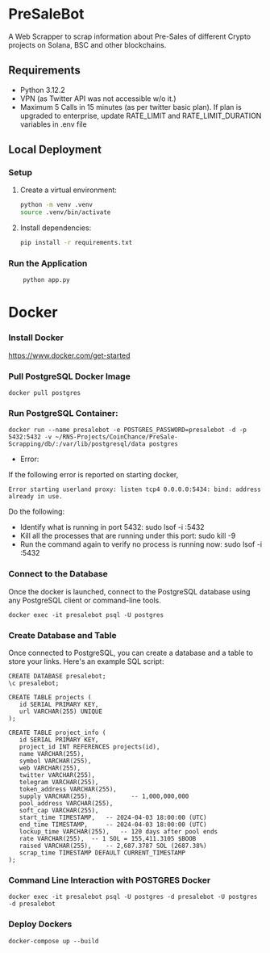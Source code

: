 # PreSaleBot
A Web Scrapper to scrap information about Pre-Sales of different Crypto projects on Solana, BSC and other blockchains. 


## Requirements

- Python 3.12.2
- VPN (as Twitter API was not accessible w/o it.)
- Maximum 5 Calls in 15 minutes (as per twitter basic plan). If plan is upgraded to enterprise, update RATE_LIMIT and RATE_LIMIT_DURATION variables in .env file

## Local Deployment

### Setup

1. Create a virtual environment:

    ```bash
    python -m venv .venv
    source .venv/bin/activate
    ```

2. Install dependencies:

    ```bash
    pip install -r requirements.txt
    ```

### Run the Application
```bash
    python app.py  
```



# Docker

### Install Docker

 https://www.docker.com/get-started

### Pull PostgreSQL Docker Image

 ```
 docker pull postgres
 ```

### Run PostgreSQL Container:

 ```
 docker run --name presalebot -e POSTGRES_PASSWORD=presalebot -d -p 5432:5432 -v ~/RNS-Projects/CoinChance/PreSale-Scrapping/db/:/var/lib/postgresql/data postgres
 ```

- Error:

If the following error is reported on starting docker, 

 ```
 Error starting userland proxy: listen tcp4 0.0.0.0:5434: bind: address already in use.
 ```

Do the following: 

* Identify what is running in port 5432: sudo lsof -i :5432
* Kill all the processes that are running under this port: sudo kill -9 <pid>
* Run the command again to verify no process is running now: sudo lsof -i :5432

### Connect to the Database
Once the docker is launched, connect to the PostgreSQL database using any PostgreSQL client or command-line tools.

 ```
 docker exec -it presalebot psql -U postgres
 ```

### Create Database and Table 
Once connected to PostgreSQL, you can create a database and a table to store your links. Here's an example SQL script:

 ```
CREATE DATABASE presalebot;
\c presalebot;

CREATE TABLE projects (
    id SERIAL PRIMARY KEY,
    url VARCHAR(255) UNIQUE
);

CREATE TABLE project_info (
    id SERIAL PRIMARY KEY,
    project_id INT REFERENCES projects(id),
    name VARCHAR(255), 
    symbol VARCHAR(255),
    web VARCHAR(255),
    twitter VARCHAR(255),
    telegram VARCHAR(255),
    token_address VARCHAR(255),
    supply VARCHAR(255),           -- 1,000,000,000
    pool_address VARCHAR(255),
    soft_cap VARCHAR(255),
    start_time TIMESTAMP,   -- 2024-04-03 18:00:00 (UTC)
    end_time TIMESTAMP,     -- 2024-04-03 18:00:00 (UTC)
    lockup_time VARCHAR(255),   -- 120 days after pool ends
    rate VARCHAR(255),  -- 1 SOL = 155,411.3105 $BOOB
    raised VARCHAR(255),    -- 2,687.3787 SOL (2687.38%)
    scrap_time TIMESTAMP DEFAULT CURRENT_TIMESTAMP
);

 ```

### Command Line Interaction with POSTGRES Docker

```
docker exec -it presalebot psql -U postgres -d presalebot -U postgres -d presalebot
```


### Deploy Dockers
```
docker-compose up --build
```